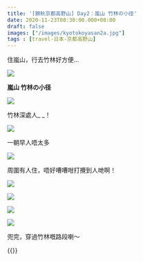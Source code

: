 ```yaml
---
title: '[錦秋京都高野山] Day2：嵐山 竹林の小径'
date: 2020-11-23T08:30:00.000+08:00
draft: false
images: ["/images/kyotokoyasan2a.jpg"]
tags : [travel-日本-京都高野山]
---
```


住嵐山，行去竹林好方便... 

![](/images/kyotokoyasan2a1.jpg)

**嵐山 竹林の小径**  

![](/images/kyotokoyasan2a2.jpg)

竹林深處人\_ \_！  

![](/images/kyotokoyasan2a3.jpg)

一朝早人唔太多  

![](/images/kyotokoyasan2a4.jpg)

周圍有人住，唔好嘈嘈咁打攪到人哋啊！  

![](/images/kyotokoyasan2a.jpg)

![](/images/kyotokoyasan2a5.jpg)

![](/images/kyotokoyasan2a6.jpg)

![](/images/kyotokoyasan2a7.jpg)

兜完，穿過竹林嘅路段喇～  
  
  
  
{{<kyotokoyasan>}}  
